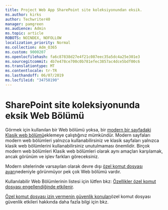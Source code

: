 ```yaml
---
title: Project Web App SharePoint site koleksiyonundan eksik.
ms.author: kirks
author: Techwriter40
manager: pamgreen
ms.audience: Admin
ms.topic: article
ROBOTS: NOINDEX, NOFOLLOW
localization_priority: Normal
ms.collection: Adm_O365
ms.custom: 9000207
ms.openlocfilehash: fa6c87838d27e4f21c087eec35a5dc4a25e301e3
ms.sourcegitcommit: 4b7e478ce700c0b781efec3857ac4dce5bdf00c6
ms.translationtype: MT
ms.contentlocale: tr-TR
ms.lasthandoff: 06/07/2019
ms.locfileid: "34758190"
---
```

# <a name="missing-web-part-in-sharepoint-site-collection"></a>SharePoint site koleksiyonunda eksik Web Bölümü

Görmek için kullanılan bir Web bölümü yoksa, bir [modern bir sayfadaki Klasik web bölümü](https://support.office.com/article/classic-and-modern-web-part-experiences-3fdae6c3-8fc1-49ab-8708-8c104b882e64)eklemeye çalıştığınız mümkündür. Modern sayfaları modern web bölümleri yalnızca kullanabilirsiniz ve klasik sayfaları yalnızca klasik web bölümlerini kullanabilirsiniz unutulmaması önemlidir. Birçok modern web bölümleri Klasik web bölümleri olarak aynı amaçları karşılamak, ancak görünüm ve işlev farkları göreceksiniz.

Modern sitelerinde varsayılan olarak devre dışı [özel komut dosyası ayarı](https://docs.microsoft.com/sharepoint/allow-or-prevent-custom-script)nedeniyle görünmüyor pek çok Web bölümü vardır. 

Kullanılabilir Web Bölümlerinin listesi için lütfen bkz: [Özellikler özel komut dosyası engellendiğinde etkilenir](https://docs.microsoft.com/sharepoint/allow-or-prevent-custom-script#features-affected-when-custom-script-is-blocked).

 [Özel komut dosyası izin vermenin güvenlik konuları](https://docs.microsoft.com/sharepoint/security-considerations-of-allowing-custom-script)özel komut dosyası güvenlik etkileri hakkında daha fazla bilgi için bkz.
